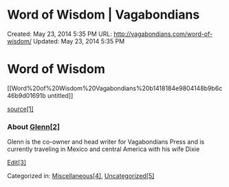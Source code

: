 # Word of Wisdom | Vagabondians

Created: May 23, 2014 5:35 PM
URL: http://vagabondians.com/word-of-wisdom/
Updated: May 23, 2014 5:35 PM

# Word of Wisdom

[[Word%20of%20Wisdom%20Vagabondians%20b1418184e9804148b9b6c46b9d01691b untitled]]

[source[1]](https://www.facebook.com/vagabondians?ref=hl)

### About [Glenn[2]](http://vagabondians.com/author/dixonge/)

Glenn is the co-owner and head writer for Vagabondians Press and is currently traveling in Mexico and central America with his wife Dixie

[Edit[3]](http://vagabondians.com/wp-admin/post.php?post=3522&action=edit)

Categorized in: [Miscellaneous[4]](http://vagabondians.com/category/miscellaneous/), [Uncategorized[5]](http://vagabondians.com/category/uncategorized/)